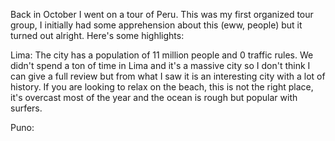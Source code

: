 Back in October I went on a tour of Peru. This was my first organized tour group, I initially had some apprehension about this (eww, people) but it turned out alright. Here's some highlights:

Lima: The city has a population of 11 million people and 0 traffic rules. We didn't spend a ton of time in Lima and it's a massive city so I don't think I can give a full review but from what I saw it is an interesting city with a lot of history. If you are looking to relax on the beach, this is not the right place, it's overcast most of the year and the ocean is rough but popular with surfers.

Puno: 